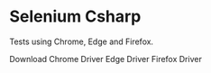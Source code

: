 # Selenium Csharp


Tests using Chrome, Edge and Firefox.

Download
Chrome Driver
Edge Driver
Firefox Driver
